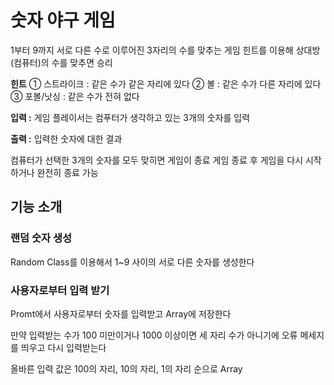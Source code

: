 # 숫자 야구 게임
1부터 9까지 서로 다른 수로 이루어진 3자리의 수를 맞추는 게임
힌트를 이용해 상대방(컴퓨터)의 수를 맞추면 승리

**힌트**
① 스트라이크 : 같은 수가 같은 자리에 있다
② 볼 : 같은 수가 다른 자리에 있다
③ 포볼/낫싱 : 같은 수가 전혀 없다

**입력 :** 게임 플레이서는 컴푸터가 생각하고 있는 3개의 숫자를 입력

**출력 :** 입력한 숫자에 대한 결과

컴퓨터가 선택한 3개의 숫자를 모두 맞히면 게임이 종료
게임 종료 후 게임을 다시 시작하거나 완전히 종료 가능

## 기능 소개
### 랜덤 숫자 생성
Random Class를 이용해서 1~9 사이의 서로 다른 숫자를 생성한다

### 사용자로부터 입력 받기
Promt에서 사용자로부터 숫자를 입력받고 Array에 저장한다

만약 입력받는 수가 100 미만이거나 1000 이상이면 세 자리 수가 아니기에 오류 메세지를 띄우고 다시 입력받는다

올바른 입력 값은 100의 자리, 10의 자리, 1의 자리 순으로 Array
